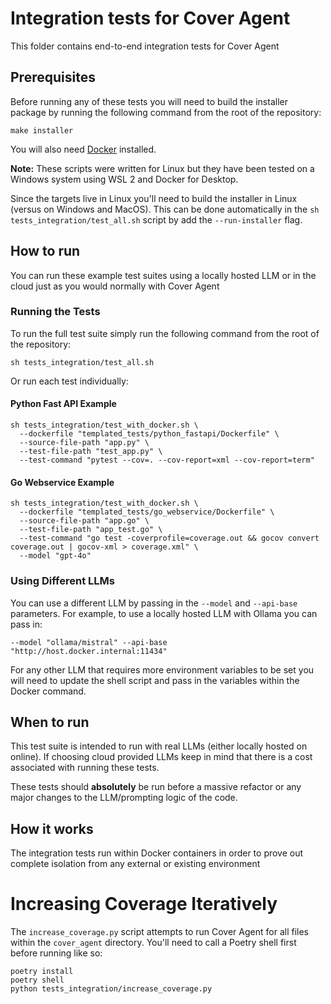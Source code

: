 # Integration tests for Cover Agent
This folder contains end-to-end integration tests for Cover Agent

## Prerequisites
Before running any of these tests you will need to build the installer package by running the following command from the root of the repository:
```
make installer
```

You will also need [Docker](https://www.docker.com/) installed.

__Note:__ These scripts were written for Linux but they have been tested on a Windows system using WSL 2 and Docker for Desktop.

Since the targets live in Linux you'll need to build the installer in Linux (versus on Windows and MacOS). This can be done automatically in the `sh tests_integration/test_all.sh` script by add the `--run-installer` flag.

## How to run
You can run these example test suites using a locally hosted LLM or in the cloud just as you would normally with Cover Agent

### Running the Tests
To run the full test suite simply run the following command from the root of the repository:
```
sh tests_integration/test_all.sh
```

Or run each test individually:
#### Python Fast API Example
````
sh tests_integration/test_with_docker.sh \
  --dockerfile "templated_tests/python_fastapi/Dockerfile" \
  --source-file-path "app.py" \
  --test-file-path "test_app.py" \
  --test-command "pytest --cov=. --cov-report=xml --cov-report=term"
````

#### Go Webservice Example
````
sh tests_integration/test_with_docker.sh \
  --dockerfile "templated_tests/go_webservice/Dockerfile" \
  --source-file-path "app.go" \
  --test-file-path "app_test.go" \
  --test-command "go test -coverprofile=coverage.out && gocov convert coverage.out | gocov-xml > coverage.xml" \
  --model "gpt-4o"
````

### Using Different LLMs
You can use a different LLM by passing in the `--model` and `--api-base` parameters. For example, to use a locally hosted LLM with Ollama you can pass in:
```
--model "ollama/mistral" --api-base "http://host.docker.internal:11434"
```

For any other LLM that requires more environment variables to be set you will need to update the shell script and pass in the variables within the Docker command.

## When to run
This test suite is intended to run with real LLMs (either locally hosted on online). If choosing cloud provided LLMs keep in mind that there is a cost associated with running these tests.

These tests should **absolutely** be run before a massive refactor or any major changes to the LLM/prompting logic of the code.

## How it works
The integration tests run within Docker containers in order to prove out complete isolation from any external or existing environment

# Increasing Coverage Iteratively
The `increase_coverage.py` script attempts to run Cover Agent for all files within the `cover_agent` directory. You'll need to call a Poetry shell first before running like so:
```
poetry install
poetry shell
python tests_integration/increase_coverage.py
```